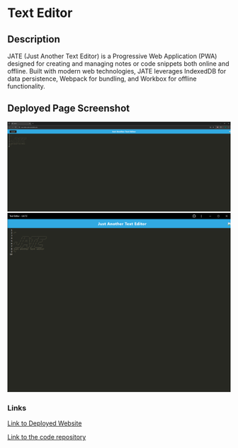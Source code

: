# Text Editor
## Description

JATE (Just Another Text Editor) is a Progressive Web Application (PWA) designed for creating and managing notes or code snippets both online and offline. Built with modern web technologies, JATE leverages IndexedDB for data persistence, Webpack for bundling, and Workbox for offline functionality.
## Deployed Page Screenshot

![Screenshot of Deployed Application](./client/src/images/J.A.T.E%201-2.png)
![Screenshot of Deployed Application](./client/src/images/J.A.T.E%202-2.png)

### Links

[Link to Deployed Website](https://text-editor-pfzn.onrender.com/)

[Link to the code repository](https://github.com/DannyT2002/Text-Editor)